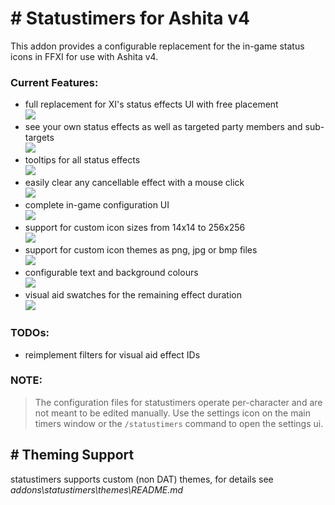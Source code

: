# # Statustimers for Ashita v4

This addon provides a configurable replacement for the in-game status icons in FFXI for use with Ashita v4.

### Current Features:

- full replacement for XI's status effects UI with free placement  
  ![](https://github.com/Shirk/statustimers/blob/docs/gif/replace-system.gif?raw=true)
- see your own status effects as well as targeted party members and sub-targets  
![](https://github.com/Shirk/statustimers/blob/docs/gif/target-and-subtarget.gif?raw=true)
- tooltips for all status effects  
![](https://github.com/Shirk/statustimers/blob/docs/gif/tooltips.gif?raw=true)
- easily clear any cancellable effect with a mouse click  
![](https://github.com/Shirk/statustimers/blob/docs/gif/cancel-status.gif?raw=true)
- complete in-game configuration UI  
![](https://github.com/Shirk/statustimers/blob/docs/gif/settings-ui.gif?raw=true)
- support for custom icon sizes from 14x14 to 256x256  
![](https://github.com/Shirk/statustimers/blob/docs/gif/settings-scale.gif?raw=true)
- support for custom icon themes as png, jpg or bmp files  
![](https://github.com/Shirk/statustimers/blob/docs/gif/settings-theme.gif?raw=true)
- configurable text and background colours  
![](https://github.com/Shirk/statustimers/blob/docs/gif/settings-colours.gif?raw=true)
- visual aid swatches for the remaining effect duration  
![](https://github.com/Shirk/statustimers/blob/docs/gif/settings-visual-aid.gif?raw=true)


### TODOs:

- reimplement filters for visual aid effect IDs

### NOTE:

> The configuration files for statustimers operate per-character and are not meant to be edited manually.
> Use the settings icon on the main timers window or the `/statustimers` command to open the settings ui.

## # Theming Support

statustimers supports custom (non DAT) themes, for details see _addons\statustimers\themes\README.md_
